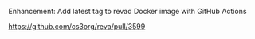 Enhancement: Add latest tag to revad Docker image with GitHub Actions

https://github.com/cs3org/reva/pull/3599